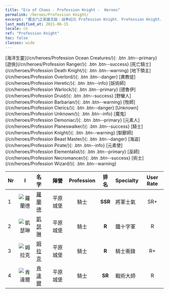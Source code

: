 ```yaml
---
title: "Era of Chaos - Profession Knight -  Heroes"
permalink: /heroes/Profession Knight/
excerpt: "魔法门之英雄无敌：战争纪元 Profession Knight. Profession Knight. List of Profession  in Era of Chaos"
last_modified_at: 2021-06-15
locale: cn
ref: "Profession Knight"
toc: false
classes: wide
---
```

 [海洋生靈](/cn/heroes/Profession Ocean Creatures/){: .btn .btn--primary} [遊俠](/cn/heroes/Profession Ranger/){: .btn .btn--success} [死亡騎士](/cn/heroes/Profession Death Knight/){: .btn .btn--warning} [地下領主](/cn/heroes/Profession Overlord/){: .btn .btn--danger} [異教徒](/cn/heroes/Profession Heretic/){: .btn .btn--info} [妖術師](/cn/heroes/Profession Warlock/){: .btn .btn--primary} [德魯伊](/cn/heroes/Profession Druid/){: .btn .btn--success} [野蠻人](/cn/heroes/Profession Barbarian/){: .btn .btn--warning} [牧師](/cn/heroes/Profession Clerics/){: .btn .btn--danger} [Unknown](/cn/heroes/Profession Unknown/){: .btn .btn--info} [魔鬼](/cn/heroes/Profession Demoniac/){: .btn .btn--primary} [元素人](/cn/heroes/Profession Planeswalker/){: .btn .btn--success} [騎士](/cn/heroes/Profession Knight/){: .btn .btn--warning} [馴獸師](/cn/heroes/Profession Beast Master/){: .btn .btn--danger} [海盜](/cn/heroes/Profession Pirate/){: .btn .btn--info} [元素使](/cn/heroes/Profession Elementalist/){: .btn .btn--primary} [巫師](/cn/heroes/Profession Necromancer/){: .btn .btn--success} [術士](/cn/heroes/Profession Wizard/){: .btn .btn--warning} 

  | Nr |  I |    名字    |  陣營  |  Profession   |  排名  |    Specialty     | User Rate  | 
  |:---|:--:|:-----------|:-------:|:-------------:|:------:|:-----------------|:----:|
  | 1 | ![羅蘭德](/images/h/h_Roland.jpg) | [羅蘭德](/cn/heroes/Roland/) | 平原城堡 | 騎士 | **SSR** |  將軍士氣 | SR+ |
  | 2 | ![凱瑟琳](/images/h/h_Catherine.jpg) | [凱瑟琳](/cn/heroes/Catherine/) | 平原城堡 | 騎士 | **R** |  鐵十字軍 | R |
  | 3 | ![姆拉克](/images/h/h_Mullich.jpg) | [姆拉克](/cn/heroes/Mullich/) | 平原城堡 | 騎士 | **R** |  騎士衝鋒 | R+ |
  | 4 | ![肯達爾](/images/h/h_Kendel.jpg) | [肯達爾](/cn/heroes/Kendal/) | 平原城堡 | 騎士 | **SR** |  戰術大師 | R |
